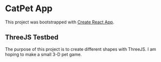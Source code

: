 # CatPet App

This project was bootstrapped with [Create React App](https://github.com/facebook/create-react-app).

## ThreeJS Testbed

The purpose of this project is to create different shapes with ThreeJS. I am hoping to make a small 3-D pet game.
